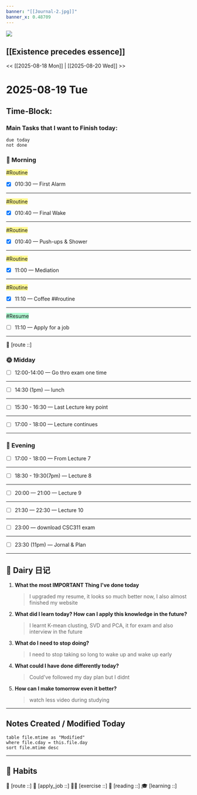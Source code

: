 ```yaml
---
banner: "[[Journal-2.jpg]]"
banner_x: 0.48709
---
```

![](https://www.youtube.com/watch?v=KwatUSh-6xY)
## [[Existence precedes essence]]
<< [[2025-08-18 Mon]] | [[2025-08-20 Wed]] >>


# 2025-08-19 Tue
## Time-Block:
### Main Tasks that I want to Finish today:
```tasks
due today
not done
```
### 🌅 Morning
<span style="background:#fff88f">#Routine</span>
- [x] 010:30 — First Alarm 
---
<span style="background:#fff88f">#Routine</span>
- [x] 010:40 — Final Wake 
---
<span style="background:#fff88f">#Routine</span>
- [x] 010:40 — Push-ups & Shower 
---
<span style="background:#fff88f">#Routine</span>
- [x] 11:00 — Mediation 
---
<span style="background:#fff88f">#Routine</span>
- [x] 11:10 — Coffee ##routine 
---
<span style="background:#affad1">#Resume</span>
- [ ] 11:10 — Apply for a job
---
📍 [route ::]
### 🌞 Midday

- [ ] 12:00-14:00 — Go thro exam one time
---

- [ ] 14:30 (1pm) — lunch
---

- [ ] 15:30 - 16:30 — Last Lecture key point
---

- [ ] 17:00 - 18:00 — Lecture continues
---
### 🌙 Evening

- [ ] 17:00 - 18:00 — From Lecture 7
---

- [ ] 18:30 - 19:30(7pm) —  Lecture 8
---

- [ ] 20:00 — 21:00  —  Lecture 9
---

- [ ] 21:30 — 22:30  —  Lecture 10
---

- [ ] 23:00 — download CSC311 exam
---

- [ ] 23:30 (11pm) —  Jornal & Plan
---
## 📕 Dairy 日记

1. **What the most IMPORTANT Thing I've done today**
	> I upgraded my resume, it looks so much better now, I also almost finished my website
2. **What did I learn today? How can I apply this knowledge in the future?**
	> I learnt K-mean clusting, SVD and PCA, it for exam and also interview in the future
3. **What do I need to stop doing?**
	> I need to stop taking so long to wake up and wake up early
4. **What could I have done differently today?**
	> Could've followed my day plan but I didnt
5. **How can I make tomorrow even  it better?**
	> watch less video during studying
---
##  Notes Created / Modified Today
```dataview
table file.mtime as "Modified"
where file.cday = this.file.day
sort file.mtime desc
```

---
## 💪 Habits 
📍 [route ::] 
💼 [apply_job ::] 
🏃‍♂️ [exercise ::] 
🔖 [reading ::] 
🎓 [learning ::]
